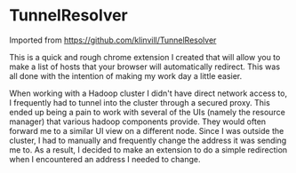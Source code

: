 # TunnelResolver

Imported from https://github.com/klinvill/TunnelResolver

This is a quick and rough chrome extension I created that will allow you to make a list of hosts that your browser will automatically redirect. This was all done with the intention of making my work day a little easier. 

When working with a Hadoop cluster I didn't have direct network access to, I frequently had to tunnel into the cluster through a secured proxy. This ended up being a pain to work with several of the UIs (namely the resource manager) that various hadoop components provide. They would often forward me to a similar UI view on a different node. Since I was outside the cluster, I had to manually and frequently change the address it was sending me to. As a result, I decided to make an extension to do a simple redirection when I encountered an address I needed to change.